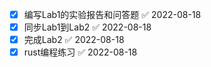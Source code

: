   - [x] 编写Lab1的实验报告和问答题 ✅ 2022-08-18
  - [x] 同步Lab1到Lab2 ✅ 2022-08-18
  - [x] 完成Lab2 ✅ 2022-08-18
  - [x] rust编程练习 ✅ 2022-08-18